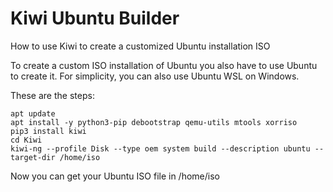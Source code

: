 # Kiwi Ubuntu Builder
How to use Kiwi to create a customized Ubuntu installation ISO

To create a custom ISO installation of Ubuntu you also have to use Ubuntu to create it. For simplicity, you can also use Ubuntu WSL on Windows.

These are the steps:

    apt update
    apt install -y python3-pip debootstrap qemu-utils mtools xorriso
    pip3 install kiwi
    cd Kiwi
    kiwi-ng --profile Disk --type oem system build --description ubuntu --target-dir /home/iso

Now you can get your Ubuntu ISO file in /home/iso
